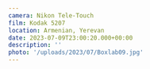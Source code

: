 ```yaml
---
camera: Nikon Tele-Touch
film: Kodak 5207
location: Armenian, Yerevan
date: 2023-07-09T23:00:20.000+00:00
description: ''
photo: '/uploads/2023/07/Boxlab09.jpg'
---
```

